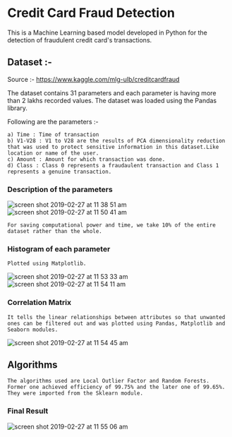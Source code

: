 # Credit Card Fraud Detection

This is a Machine Learning based model developed in Python for the detection of fraudulent credit card's transactions.

## Dataset :-

Source :- https://www.kaggle.com/mlg-ulb/creditcardfraud

The dataset contains 31 parameters and each parameter is having more than 2 lakhs recorded values. The dataset was loaded using the Pandas library.

Following are the parameters :-

    a) Time : Time of transaction
    b) V1-V28 : V1 to V28 are the results of PCA dimensionality reduction that was used to protect sensitive information in this dataset.Like location or name of the user.
    c) Amount : Amount for which transaction was done.
    d) Class : Class 0 represents a fraudaulent transaction and Class 1 represents a genuine transaction.
    
### Description of the parameters 
![screen shot 2019-02-27 at 11 38 51 am](https://user-images.githubusercontent.com/31860248/53469893-b730c980-3a85-11e9-8af6-4269d417bc84.png)
![screen shot 2019-02-27 at 11 50 41 am](https://user-images.githubusercontent.com/31860248/53469968-ff4fec00-3a85-11e9-8378-c89e3bcb30e2.png)

    For saving computational power and time, we take 10% of the entire dataset rather than the whole.

### Histogram of each parameter
    Plotted using Matplotlib.
![screen shot 2019-02-27 at 11 53 33 am](https://user-images.githubusercontent.com/31860248/53470111-a3d22e00-3a86-11e9-9963-93a4892e98c4.png)
![screen shot 2019-02-27 at 11 54 11 am](https://user-images.githubusercontent.com/31860248/53470156-bfd5cf80-3a86-11e9-834b-f3105b726567.png)

### Correlation Matrix

    It tells the linear relationships between attributes so that unwanted ones can be filtered out and was plotted using Pandas, Matplotlib and Seaborn modules.
![screen shot 2019-02-27 at 11 54 45 am](https://user-images.githubusercontent.com/31860248/53470178-d1b77280-3a86-11e9-8d58-1ef40e1d69c4.png)

## Algorithms

    The algorithms used are Local Outlier Factor and Random Forests. Former one achieved efficiency of 99.75% and the later one of 99.65%. They were imported from the Sklearn module.
    
### Final Result

![screen shot 2019-02-27 at 11 55 06 am](https://user-images.githubusercontent.com/31860248/53470179-d419cc80-3a86-11e9-90c4-3c070d39342e.png)


